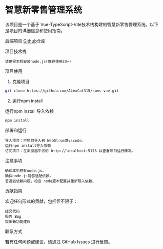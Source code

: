 # 智慧新零售管理系统 

该项目是一个基于 Vue-TypeScript-Vite技术栈构建的智慧新零售管理系统。以下是项目的详细信息和使用指南。


后端项目 [Github](https://github.com/MishonChen/soms-springboot)仓库


项目技术栈

    请确保本机安装node.js(推荐使用20+)

项目使用
1. 克隆项目


``` bash
git clone https://github.com/ALexCat315/soms-vue.git
```



2. 运行npm install

运行npm install 导入依赖


``` bash
npm install
```



部署和运行

    导入项目：将项目导入到 WebStrom或vscode。
    运行npm install导入依赖
    访问项目：在浏览器中访问 http://localhost:5173 以查看项目运行情况。

注意事项

    确保本机拥有node.js。
    确保node.js能够适配依赖。
    若遇到依赖问题，检查 node版本配置并重新导入依赖。

贡献指南

欢迎任何形式的贡献，包括但不限于：

    提交代码
    报告 Bug
    提出新功能建议

联系方式

若有任何问题或建议，请通过 GitHub Issues 进行反馈。
